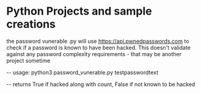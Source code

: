 # Python Projects and sample creations

the password vunerable .py will use https://api.pwnedpasswords.com
to check if a password is known to have been hacked. This doesn't validate against any password complexity requirements - that may be another project sometime

-- usage: python3 password_vunerable.py testpasswordtext

-- returns True if hacked along with count, False if not known to be hacked

